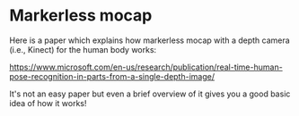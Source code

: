 # Markerless mocap

Here is a paper which explains how markerless mocap with a depth camera (i.e., Kinect) for the human body works:

https://www.microsoft.com/en-us/research/publication/real-time-human-pose-recognition-in-parts-from-a-single-depth-image/

It's not an easy paper but even a brief overview of it gives you a good basic idea of how it works!